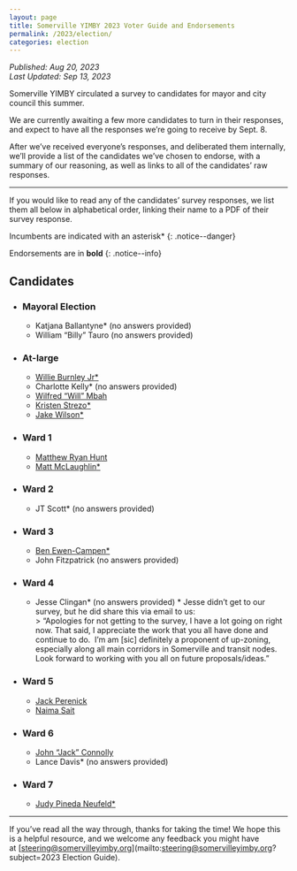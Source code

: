```yaml
---
layout: page
title: Somerville YIMBY 2023 Voter Guide and Endorsements
permalink: /2023/election/
categories: election
---
```

_Published: <time datetime="2023-08-20T10:31:00-0400">Aug 20, 2023</time>_  
_Last Updated: <time datetime="2023-09-13T21:11:00-0400">Sep 13, 2023</time>_

Somerville YIMBY circulated a survey to candidates for mayor and city council this summer.

We are currently awaiting a few more candidates to turn in their responses, and expect to have all the responses we’re going to receive by <time datetime="2023-09-08T23:59:00-0400">Sept. 8</time>.

After we’ve received everyone’s responses, and deliberated them internally, we’ll provide a list of the candidates we’ve chosen to endorse, with a summary of our reasoning, as well as links to all of the candidates’ raw responses.

* * *

If you would like to read any of the candidates’ survey responses, we list them all below in alphabetical order, linking their name to a PDF of their survey response.

Incumbents are indicated with an asterisk<span class="incumbent">\*</span>
{: .notice--danger}

Endorsements are in **bold**
{: .notice--info}

## Candidates

* ### Mayoral Election

  * Katjana Ballantyne<span class="incumbent">\*</span> (no answers provided)
  * William “Billy” Tauro (no answers provided)

* ### At-large

  * [Willie Burnley Jr<span class="incumbent">\*</span>](https://drive.google.com/file/d/12SA6Cowe2PkH0EtfiQZ4vnoCtFFkUb-n/view?usp=share_link)
  * Charlotte Kelly<span class="incumbent">\*</span> (no answers provided)
  * [Wilfred “Will” Mbah](https://drive.google.com/file/d/12_5SGjScHt7xOvGZO7XlMiuk7oZ5gp24/view?usp=share_link)
  * [Kristen Strezo<span class="incumbent">\*</span>](https://drive.google.com/file/d/12LTJt7EFZQiAG7N2e5o_54G5hiyCIaP1/view?usp=share_link)
  * [Jake Wilson<span class="incumbent">\*</span>](https://drive.google.com/file/d/12M66wUJa7uUgJdQb8C5B8ZWM36cu4xCE/view?usp=share_link)

* ### Ward 1

  * [Matthew Ryan Hunt](https://drive.google.com/file/d/12NY8oruBnK0_gi7aZqGgDo2ApTZdH-Xu/view?usp=share_link)
  * [Matt McLaughlin<span class="incumbent">\*</span>](https://drive.google.com/file/d/12gxMEIb9iFq7jzffmq8273hII44KEWVJ/view?usp=share_link)

* ### Ward 2

  * JT Scott<span class="incumbent">\*</span> (no answers provided)

* ### Ward 3

  * [Ben Ewen-Campen<span class="incumbent">\*</span>](https://drive.google.com/file/d/129_iGzx7itZ4vjNsLGo6Xn2EKfEfUEB9/view?usp=sharing)
  * John Fitzpatrick (no answers provided)

* ### Ward 4

  * Jesse Clingan<span class="incumbent">\*</span> (no answers provided)
        * Jesse didn’t get to our survey, but he did share this via email to us:  
        > “Apologies for not getting to the survey, I have a lot going on right now. That said, I appreciate the work that you all have done and continue to do.  I’m am [sic] definitely a proponent of up-zoning, especially along all main corridors in Somerville and transit nodes. Look forward to working with you all on future proposals/ideas.”

* ### Ward 5

  * [Jack Perenick](https://drive.google.com/file/d/12W43LxFRJxjUa7ea1wOR1sletLMJGCyb/view?usp=share_link)
  * [Naima Sait](https://drive.google.com/file/d/12NiQrd6gGlYR-u_qtKouuwFToVnviyrW/view?usp=share_link)

* ### Ward 6

  * [John “Jack” Connolly](https://drive.google.com/file/d/12LQig6I7blRqM66-sClLhfUxKiwYfXRl/view?usp=share_link)
  * Lance Davis<span class="incumbent">\*</span> (no answers provided)

* ### Ward 7

  * [Judy Pineda Neufeld<span class="incumbent">\*</span>](https://drive.google.com/file/d/12hXq-srMH8S1fgLBsdx_SXN0L2vjOQMx/view?usp=sharing)

* * *

If you’ve read all the way through, thanks for taking the time! We hope this is a helpful resource, and we welcome any feedback you might have at&nbsp;[steering@somervilleyimby.org](mailto:<steering@somervilleyimby.org>?subject=2023 Election Guide).
